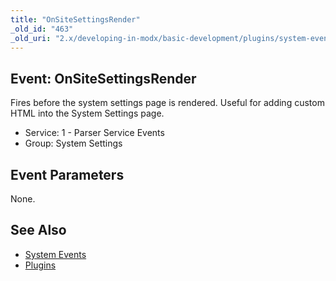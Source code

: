 ```yaml
---
title: "OnSiteSettingsRender"
_old_id: "463"
_old_uri: "2.x/developing-in-modx/basic-development/plugins/system-events/onsitesettingsrender"
---
```


## Event: OnSiteSettingsRender

Fires before the system settings page is rendered. Useful for adding custom HTML into the System Settings page.

- Service: 1 - Parser Service Events
- Group: System Settings

## Event Parameters

None.

## See Also

- [System Events](extending-modx/plugins/system-events "System Events")
- [Plugins](extending-modx/plugins "Plugins")
